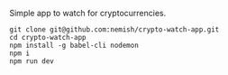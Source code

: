 Simple app to watch for cryptocurrencies.

```
git clone git@github.com:nemish/crypto-watch-app.git
cd crypto-watch-app
npm install -g babel-cli nodemon
npm i
npm run dev
```
